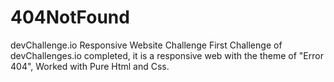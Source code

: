 # 404NotFound
devChallenge.io Responsive Website Challenge 
First Challenge of devChallenges.io completed, it is a responsive web with the theme of "Error 404", Worked with Pure Html and Css.
